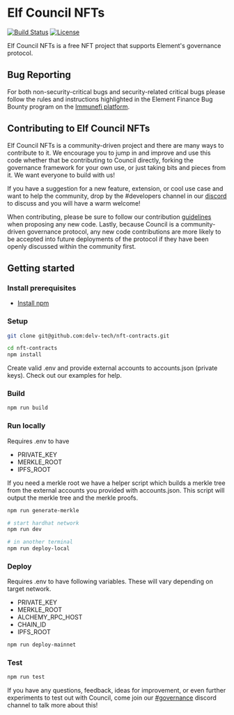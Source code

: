 # Elf Council NFTs

[![Build Status](https://github.com/delv-tech/nft-contracts/workflows/Tests/badge.svg)](https://github.com/delv-tech/nft-contracts/actions)
[![License](https://img.shields.io/badge/License-Apache%202.0-blue.svg)](https://github.com/delv-tech/nft-contracts/blob/master/LICENSE)

Elf Council NFTs is a free NFT project that supports Element's governance protocol.

## Bug Reporting

For both non-security-critical bugs and security-related critical bugs please follow the rules and instructions highlighted in the Element Finance Bug Bounty program on the [Immunefi platform](https://immunefi.com/bounty/elementfinance/).

## Contributing to Elf Council NFTs

Elf Council NFTs is a community-driven project and there are many ways to contribute to it. We encourage you to jump in and improve and use this code whether that be contributing to Council directly, forking the governance framework for your own use, or just taking bits and pieces from it. We want everyone to build with us!

If you have a suggestion for a new feature, extension, or cool use case and want to help the community, drop by the #developers channel in our [discord](https://discord.gg/srgcTGccGe) to discuss and you will have a warm welcome!

When contributing, please be sure to follow our contribution [guidelines](https://github.com/delv-tech/nft-contracts/blob/master/CONTRIBUTING.md) when proposing any new code. Lastly, because Council is a community-driven governance protocol, any new code contributions are more likely to be accepted into future deployments of the protocol if they have been openly discussed within the community first.

## Getting started

### Install prerequisites

- [Install npm](https://nodejs.org/en/download/)

### Setup

```bash
git clone git@github.com:delv-tech/nft-contracts.git
```

```bash
cd nft-contracts
npm install
```

Create valid .env and provide external accounts to accounts.json (private keys). Check out our examples for help.

### Build

```bash
npm run build
```

### Run locally

Requires .env to have
  - PRIVATE_KEY
  - MERKLE_ROOT
  - IPFS_ROOT

If you need a merkle root we have a helper script which builds a merkle tree from the external accounts you provided with accounts.json. This script will output the merkle tree and the merkle proofs.

```bash
npm run generate-merkle
```

```bash
# start hardhat network
npm run dev 

# in another terminal
npm run deploy-local
```

### Deploy

Requires .env to have following variables. These will vary depending on target network.
  - PRIVATE_KEY
  - MERKLE_ROOT
  - ALCHEMY_RPC_HOST
  - CHAIN_ID
  - IPFS_ROOT

```bash
npm run deploy-mainnet
```

### Test

```bash
npm run test
```


If you have any questions, feedback, ideas for improvement, or even further experiments to test out with Council, come join our [#governance](https://discord.gg/z4EsSuaYCd) discord channel to talk more about this!
